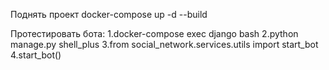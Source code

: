 Поднять проект docker-compose up -d --build

Протестировать бота:
1.docker-compose exec django bash
2.python manage.py shell_plus
3.from social_network.services.utils import start_bot
4.start_bot()

